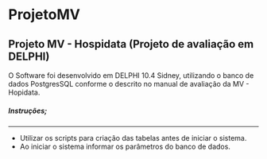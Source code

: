 # ProjetoMV
## Projeto MV - Hospidata (Projeto de avaliação em DELPHI)

O Software foi desenvolvido em DELPHI 10.4 Sidney, utilizando o banco de dados PostgresSQL conforme o descrito no manual de avaliação da MV - Hopidata.

##### Instruções;
------

* Utilizar os scripts para criação das tabelas antes de iniciar o sistema.
* Ao iniciar o sistema informar os parâmetros do banco de dados.

 

